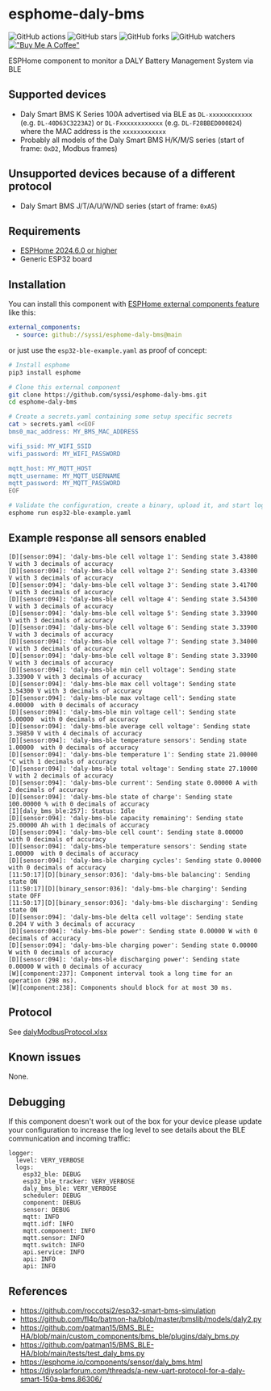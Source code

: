 # esphome-daly-bms

![GitHub actions](https://github.com/syssi/esphome-daly-bms/actions/workflows/ci.yaml/badge.svg)
![GitHub stars](https://img.shields.io/github/stars/syssi/esphome-daly-bms)
![GitHub forks](https://img.shields.io/github/forks/syssi/esphome-daly-bms)
![GitHub watchers](https://img.shields.io/github/watchers/syssi/esphome-daly-bms)
[!["Buy Me A Coffee"](https://img.shields.io/badge/buy%20me%20a%20coffee-donate-yellow.svg)](https://www.buymeacoffee.com/syssi)

ESPHome component to monitor a DALY Battery Management System via BLE

## Supported devices

* Daly Smart BMS K Series 100A advertised via BLE as `DL-xxxxxxxxxxxx` (e.g. `DL-40D63C3223A2`) or `DL-Fxxxxxxxxxxxx` (e.g. `DL-F28BBED000824`) where the MAC address is the `xxxxxxxxxxxx`
* Probably all models of the Daly Smart BMS H/K/M/S series (start of frame: `0xD2`, Modbus frames)

## Unsupported devices because of a different protocol

* Daly Smart BMS J/T/A/U/W/ND series (start of frame: `0xA5`)

## Requirements

* [ESPHome 2024.6.0 or higher](https://github.com/esphome/esphome/releases)
* Generic ESP32 board

## Installation

You can install this component with [ESPHome external components feature](https://esphome.io/components/external_components.html) like this:
```yaml
external_components:
  - source: github://syssi/esphome-daly-bms@main
```

or just use the `esp32-ble-example.yaml` as proof of concept:

```bash
# Install esphome
pip3 install esphome

# Clone this external component
git clone https://github.com/syssi/esphome-daly-bms.git
cd esphome-daly-bms

# Create a secrets.yaml containing some setup specific secrets
cat > secrets.yaml <<EOF
bms0_mac_address: MY_BMS_MAC_ADDRESS

wifi_ssid: MY_WIFI_SSID
wifi_password: MY_WIFI_PASSWORD

mqtt_host: MY_MQTT_HOST
mqtt_username: MY_MQTT_USERNAME
mqtt_password: MY_MQTT_PASSWORD
EOF

# Validate the configuration, create a binary, upload it, and start logs
esphome run esp32-ble-example.yaml

```

## Example response all sensors enabled

```
[D][sensor:094]: 'daly-bms-ble cell voltage 1': Sending state 3.43800 V with 3 decimals of accuracy
[D][sensor:094]: 'daly-bms-ble cell voltage 2': Sending state 3.43300 V with 3 decimals of accuracy
[D][sensor:094]: 'daly-bms-ble cell voltage 3': Sending state 3.41700 V with 3 decimals of accuracy
[D][sensor:094]: 'daly-bms-ble cell voltage 4': Sending state 3.54300 V with 3 decimals of accuracy
[D][sensor:094]: 'daly-bms-ble cell voltage 5': Sending state 3.33900 V with 3 decimals of accuracy
[D][sensor:094]: 'daly-bms-ble cell voltage 6': Sending state 3.33900 V with 3 decimals of accuracy
[D][sensor:094]: 'daly-bms-ble cell voltage 7': Sending state 3.34000 V with 3 decimals of accuracy
[D][sensor:094]: 'daly-bms-ble cell voltage 8': Sending state 3.33900 V with 3 decimals of accuracy
[D][sensor:094]: 'daly-bms-ble min cell voltage': Sending state 3.33900 V with 3 decimals of accuracy
[D][sensor:094]: 'daly-bms-ble max cell voltage': Sending state 3.54300 V with 3 decimals of accuracy
[D][sensor:094]: 'daly-bms-ble max voltage cell': Sending state 4.00000  with 0 decimals of accuracy
[D][sensor:094]: 'daly-bms-ble min voltage cell': Sending state 5.00000  with 0 decimals of accuracy
[D][sensor:094]: 'daly-bms-ble average cell voltage': Sending state 3.39850 V with 4 decimals of accuracy
[D][sensor:094]: 'daly-bms-ble temperature sensors': Sending state 1.00000  with 0 decimals of accuracy
[D][sensor:094]: 'daly-bms-ble temperature 1': Sending state 21.00000 °C with 1 decimals of accuracy
[D][sensor:094]: 'daly-bms-ble total voltage': Sending state 27.10000 V with 2 decimals of accuracy
[D][sensor:094]: 'daly-bms-ble current': Sending state 0.00000 A with 2 decimals of accuracy
[D][sensor:094]: 'daly-bms-ble state of charge': Sending state 100.00000 % with 0 decimals of accuracy
[I][daly_bms_ble:257]: Status: Idle
[D][sensor:094]: 'daly-bms-ble capacity remaining': Sending state 25.00000 Ah with 1 decimals of accuracy
[D][sensor:094]: 'daly-bms-ble cell count': Sending state 8.00000  with 0 decimals of accuracy
[D][sensor:094]: 'daly-bms-ble temperature sensors': Sending state 1.00000  with 0 decimals of accuracy
[D][sensor:094]: 'daly-bms-ble charging cycles': Sending state 0.00000  with 0 decimals of accuracy
[11:50:17][D][binary_sensor:036]: 'daly-bms-ble balancing': Sending state ON
[11:50:17][D][binary_sensor:036]: 'daly-bms-ble charging': Sending state OFF
[11:50:17][D][binary_sensor:036]: 'daly-bms-ble discharging': Sending state ON
[D][sensor:094]: 'daly-bms-ble delta cell voltage': Sending state 0.204 V with 3 decimals of accuracy
[D][sensor:094]: 'daly-bms-ble power': Sending state 0.00000 W with 0 decimals of accuracy
[D][sensor:094]: 'daly-bms-ble charging power': Sending state 0.00000 W with 0 decimals of accuracy
[D][sensor:094]: 'daly-bms-ble discharging power': Sending state 0.00000 W with 0 decimals of accuracy
[W][component:237]: Component interval took a long time for an operation (298 ms).
[W][component:238]: Components should block for at most 30 ms.
```

## Protocol

See [dalyModbusProtocol.xlsx](docs/dalyModbusProtocol.xlsx)

## Known issues

None.

## Debugging

If this component doesn't work out of the box for your device please update your configuration to increase the log level to see details about the BLE communication and incoming traffic:

```
logger:
  level: VERY_VERBOSE
  logs:
    esp32_ble: DEBUG
    esp32_ble_tracker: VERY_VERBOSE
    daly_bms_ble: VERY_VERBOSE
    scheduler: DEBUG
    component: DEBUG
    sensor: DEBUG
    mqtt: INFO
    mqtt.idf: INFO
    mqtt.component: INFO
    mqtt.sensor: INFO
    mqtt.switch: INFO
    api.service: INFO
    api: INFO
    api: INFO
```

## References

* https://github.com/roccotsi2/esp32-smart-bms-simulation
* https://github.com/fl4p/batmon-ha/blob/master/bmslib/models/daly2.py
* https://github.com/patman15/BMS_BLE-HA/blob/main/custom_components/bms_ble/plugins/daly_bms.py
* https://github.com/patman15/BMS_BLE-HA/blob/main/tests/test_daly_bms.py
* https://esphome.io/components/sensor/daly_bms.html
* https://diysolarforum.com/threads/a-new-uart-protocol-for-a-daly-smart-150a-bms.86306/
